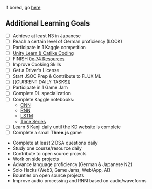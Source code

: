
If bored, go [here](obsidian://open?vault=computer%20science&file=LIFE%2FOther%20tech%20stuff)  

## Additional Learning Goals
- [ ] Achieve at least N3 in Japanese  
- [ ] Reach a certain level of German proficiency (LOOK)  
- [ ] Participate in 1 Kaggle competition  
- [ ] [Unity Learn & Catlike Coding](https://learn.unity.com)  
- [ ] FINISH [0x-74 Resources](https://0x-74.netlify.app/resources/)  
- [ ] Improve Cooking Skills  
- [ ] Get a Driver’s License  
- [ ] Start JSOC Prep & Contribute to FLUX ML  
- [ ] [[CURRENT DAILY TASKS]]  
- [ ] Participate in 1 Game Jam  
- [ ] Complete DL specialization  
- [ ] Complete Kaggle notebooks:  
  - [CNN](https://www.kaggle.com/code/kanncaa1/pytorch-tutorial-for-deep-learning-lovers)  
  - [RNN](https://www.kaggle.com/code/kanncaa1/recurrent-neural-network-with-pytorch)  
  - [LSTM](https://www.kaggle.com/code/kanncaa1/long-short-term-memory-with-pytorch)  
  - [Time Series](https://www.kaggle.com/code/kanncaa1/time-series-prediction-tutorial-with-eda?scriptVersionId=24709907)  
- [ ] Learn 5 Kanji daily until the KD website is complete  
- [ ] Complete a small **Three.js** game  
- Complete at least 2 DSA questions daily  
- Study one course/resource daily  
- Contribute to open source projects  
- Work on side projects  
- Advance language proficiency (German & Japanese N2)  
- Solo Hacks (Web3, Game Jams, Web/App, AI)  
- Bounties on open source projects  
- Improve audio processing and RNN based on audio/waveforms  
